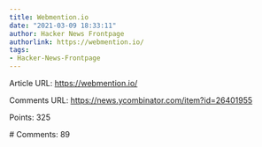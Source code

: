 ```yaml
---
title: Webmention.io
date: "2021-03-09 18:33:11"
author: Hacker News Frontpage
authorlink: https://webmention.io/
tags:
- Hacker-News-Frontpage
---
```


<p>Article URL: <a href="https://webmention.io/">https://webmention.io/</a></p>
<p>Comments URL: <a href="https://news.ycombinator.com/item?id=26401955">https://news.ycombinator.com/item?id=26401955</a></p>
<p>Points: 325</p>
<p># Comments: 89</p>
